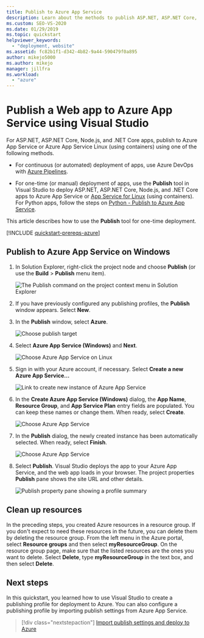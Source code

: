 ```yaml
---
title: Publish to Azure App Service
description: Learn about the methods to publish ASP.NET, ASP.NET Core, Node.js, and .NET Core apps to Azure App Service or Azure App Service Linux.
ms.custom: SEO-VS-2020
ms.date: 01/29/2019
ms.topic: quickstart
helpviewer_keywords:
  - "deployment, website"
ms.assetid: fc82b1f1-d342-4b82-9a44-590479f0a895
author: mikejo5000
ms.author: mikejo
manager: jillfra
ms.workload:
  - "azure"
---
```

# Publish a Web app to Azure App Service using Visual Studio

For ASP.NET, ASP.NET Core, Node.js, and .NET Core apps, publish to Azure App Service or Azure App Service Linux (using containers) using one of the following methods.

* For continuous (or automated) deployment of apps, use Azure DevOps with [Azure Pipelines](/azure/devops/pipelines/get-started-yaml?view=azdevops&preserve-view=true).

* For one-time (or manual) deployment of apps, use the **Publish** tool in Visual Studio to deploy ASP.NET, ASP.NET Core, Node.js, and .NET Core apps to Azure App Service or [App Service for Linux](../deployment/quickstart-deploy-to-linux.md) (using containers). For Python apps, follow the steps on [Python - Publish to Azure App Service](../python/publishing-python-web-applications-to-azure-from-visual-studio.md).

This article describes how to use the **Publish** tool for one-time deployment.

[!INCLUDE [quickstart-prereqs-azure](includes/quickstart-prereqs-azure.md)]

## Publish to Azure App Service on Windows

1. In Solution Explorer, right-click the project node and choose **Publish** (or use the **Build** > **Publish** menu item).

    ![The Publish command on the project context menu in Solution Explorer](../deployment/media/quickstart-publish.png "Choose Publish")

1. If you have previously configured any publishing profiles, the **Publish** window appears. Select **New**.

1. In the **Publish** window, select **Azure**.

    ![Choose publish target](../deployment/media/quickstart-publish-azure-new.png)

1. Select **Azure App Service (Windows)** and **Next**.

    ![Choose Azure App Service on Linux](../deployment/media/quickstart-publish-windows-select-azure-service.png)

1. Sign in with your Azure account, if necessary. Select **Create a new Azure App Service...**

    ![Link to create new instance of Azure App Service](../deployment/media/quickstart-publish-windows-create-new-link.png)

1. In the **Create Azure App Service (Windows)** dialog, the **App Name**, **Resource Group**, and **App Service Plan** entry fields are populated. You can keep these names or change them. When ready, select **Create**.

    ![Choose Azure App Service](../deployment/media/quickstart-publish-windows-create-new-dialog.png)

1. In the **Publish** dialog, the newly created instance has been automatically selected. When ready, select **Finish**.

    ![Choose Azure App Service](../deployment/media/quickstart-publish-windows-select-instance.png)

1. Select **Publish**. Visual Studio deploys the app to your Azure App Service, and the web app loads in your browser. The project properties **Publish** pane shows the site URL and other details.

    ![Publish property pane showing a profile summary](../deployment/media/quickstart-publish-windows-summary-page.png)

## Clean up resources

In the preceding steps, you created Azure resources in a resource group. If you don't expect to need these resources in the future, you can delete them by deleting the resource group.
From the left menu in the Azure portal, select **Resource groups** and then select **myResourceGroup**.
On the resource group page, make sure that the listed resources are the ones you want to delete.
Select **Delete**, type **myResourceGroup** in the text box, and then select **Delete**.

## Next steps

In this quickstart, you learned how to use Visual Studio to create a publishing profile for deployment to Azure. You can also configure a publishing profile by importing publish settings from Azure App Service.

> [!div class="nextstepaction"]
> [Import publish settings and deploy to Azure](tutorial-import-publish-settings-azure.md)

